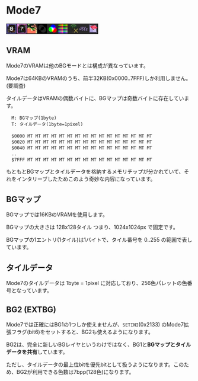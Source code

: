 # Mode7

<img src="/images/modeprops/mode7.webp" width="248" alt="mode7 props" />

## VRAM

Mode7のVRAMは他のBGモードとは構成が異なっています。

Mode7は64KBのVRAMのうち、前半32KB(0x0000..7FFF)しか利用しません。(要調査)

タイルデータはVRAMの偶数バイトに、BGマップは奇数バイトに存在しています。

```
  M: BGマップ(1byte)
  T: タイルデータ(1byte=1pixel)

  $0000 MT MT MT MT MT MT MT MT MT MT MT MT MT MT MT MT
  $0020 MT MT MT MT MT MT MT MT MT MT MT MT MT MT MT MT
  $0040 MT MT MT MT MT MT MT MT MT MT MT MT MT MT MT MT
  ..
  $7FFF MT MT MT MT MT MT MT MT MT MT MT MT MT MT MT MT
```

もともとBGマップとタイルデータを格納するメモリチップが分かれていて、それをインタリーブしたためこのよう奇妙な内容になっています。

## BGマップ

BGマップでは16KBのVRAMを使用します。

BGマップの大きさは 128x128タイル つまり、1024x1024px で固定です。

BGマップの1エントリ(1タイル)は1バイトで、タイル番号を 0..255 の範囲で表しています。

## タイルデータ

Mode7のタイルデータは 1byte = 1pixel に対応しており、256色パレットの色番号となっています。

## BG2 (EXTBG)

Mode7では正確にはBG1の1つしか使えませんが、`SETINI`(0x2133) のMode7拡張フラグ(bit6)をセットすると、BG2も使えるようになります。

BG2は、完全に新しいBGレイヤというわけではなく、BG1と**BGマップとタイルデータを共有**しています。

ただし、タイルデータの最上位bitを優先bitとして扱うようになります。このため、BG2が利用できる色数は7bpp(128色)になります。

